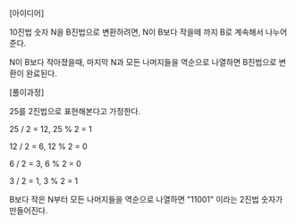 [아이디어]

10진법 숫자 N을 B진법으로 변환하려면, N이 B보다 작을떼 까지 B로 계속해서 나누어 준다.

N이 B보다 작아졌을때, 마지막 N과 모든 나머지들을 역순으로 나열하면 B진법으로 변환이 완료된다.

[풀이과정]

25를 2진법으로 표현해본다고 가정한다.

25 / 2 = 12,
25 % 2 = 1

12 / 2 = 6,
12 % 2 = 0

6 / 2 = 3,
6 % 2 = 0

3 / 2 = 1,
3 % 2 = 1

B보다 작은 N부터 모든 나머지들을 역순으로 나열하면 "11001" 이라는 2진법 숫자가 만들어진다.
